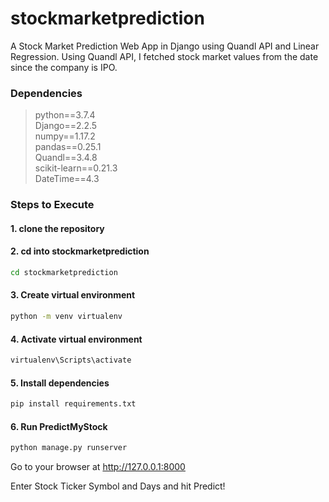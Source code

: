 # stockmarketprediction

 A Stock Market Prediction Web App in Django using Quandl API and Linear Regression. Using Quandl API, I fetched stock market values from the date since the company is IPO. 


### Dependencies
>python==3.7.4  
Django==2.2.5    
numpy==1.17.2   
pandas==0.25.1  
Quandl==3.4.8  
scikit-learn==0.21.3  
DateTime==4.3


### Steps to Execute 
#### 1. clone the repository 

#### 2. cd into stockmarketprediction 
```bash
cd stockmarketprediction
```
#### 3. Create virtual environment 
```bash
python -m venv virtualenv
```
#### 4. Activate virtual environment 
```bash
virtualenv\Scripts\activate
```
#### 5. Install dependencies
```bash
pip install requirements.txt
```
#### 6. Run PredictMyStock 
```bash
python manage.py runserver
```
Go to your browser at http://127.0.0.1:8000

Enter Stock Ticker Symbol and Days and hit Predict!




